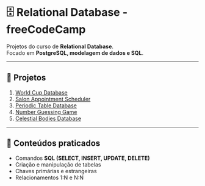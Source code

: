 # 🗄️ Relational Database - freeCodeCamp

Projetos do curso de **Relational Database**.  
Focado em **PostgreSQL, modelagem de dados e SQL**.

---

## 📂 Projetos

1. [World Cup Database](./Project1)  
2. [Salon Appointment Scheduler](./Project2)  
3. [Periodic Table Database](./Project3)  
4. [Number Guessing Game](./Project4)  
5. [Celestial Bodies Database](./Project5)  

---

## 🚀 Conteúdos praticados
- Comandos **SQL (SELECT, INSERT, UPDATE, DELETE)**
- Criação e manipulação de tabelas
- Chaves primárias e estrangeiras
- Relacionamentos 1:N e N:N
